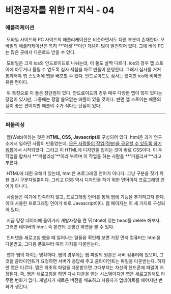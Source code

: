 # 비전공자를 위한 IT 지식 - 04



### 애플리케이션

​	모바일 사이드와 PC 사이드의 애플리케이션은 비슷하면서도 다른 부분이 존재한다. 모바일의 애플리케이션은 특히 **'마켓'**이란 개념이 많이 발전되어 있다. 그에 비에 PC는 많은 곳에서 다운로드 받을 수 있다.

​	모바일은 크게 ios와 안드로이드로 나뉘는데, 이 둘도 살짝 다르다. ios의 경우 앱 스토어에 아무거나 올릴 수 없도록 심사 지침을 따로 만들어 운영한다. 그래서 심사를 거쳐 통과해야 앱 스토어에 앱을 배포할 수 있다. 안드로이드도 심사는 있지만 ios에 비하면 유한 편이다.

​	위 특징으로 이 둘은 장단점이 있다. 안드로이드의 경우 매우 다양한 앱이 많이 있다는 장점이 있지만, 그중에는 정말 쓸모없는 애플이 있을 것이다. 반면 앱 스토어는 애플의 질이 좋은 편이지만 애플의 수가 적다는 단점이 있다. 



---



### 퍼블리싱

​	웹(Web)이라는 것은 **HTML, CSS, Javascript**로 구성되어 있다. html은 과거 연구소에서 일하던 사람이 만들었는데, <u>모든 사람들이 작업(정보)을 공유할 수 있도록 하기 위함</u>에서 시작되었다. 그리고 이 HTML에 디자인을 입히는 것이 바로 CSS이다. 이 두 작업을 합쳐서 **'퍼블리싱'**이라 부르며 이 작업을 하는 사람을 **'퍼블리셔'**라고 부른다. 

​	HTML에 대한 오해가 있는데, html은 프로그래밍 언어가 아니다. 그냥 구분을 짓기 위한 표시 구분자일뿐이다. 그리고 CSS 역시 디자인을 하기 위한 언어이지 프로그래밍 언어가 아니다.

​	사람들은 여기에 만족하지 않고, 프로그래밍 언어를 통해 웹에 기능을 추가하고자 한다. 이때 사용한 프로그래밍 언어가 바로 Javascript이다. 웹 페이지는 이 세 가지로 구성되어 있다.

​	지금 당장 네이버에 들어가서 개발자창을 켠 뒤 html에 있는 head를 delete 해보자. 그러면 네이버의 html, 즉 본연의 못생긴 화면을 볼 수 있다.

​	인터넷을 새로고침 했을 때 일어나는 일들을 확인해 보면 가장 먼저 컴퓨터는 html을 다운받고, 그다음 폰트부터 여러 가지를 다운받는다. 

​	앱과 웹의 차이는 명확하다. 웹의 경우에는 웹 파일의 원본은 서버 컴퓨터에 있으며, 그것을 클라이언트가 요청하면 서버가 응답해 주고 클라이언트는 파일을 다운받는다. 하지만 앱은 다르다. 앱은 최초의 파일을 다운받으면 그때부터는 자신의 핸드폰에 파일이 저장된다. 즉, 웹은 새로고침을 하면 다시 다운을 받는 시스템이지만 앱은 새로고침해도 아무런 변화가 없다. 개발자가 새로운 버전을 배포하고 사용자가 업데이트를 해야지만 변화가 생긴다.